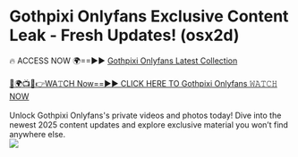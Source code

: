 # Gothpixi Onlyfans Exclusive Content Leak - Fresh Updates! (osx2d)

🔥 ACCESS NOW 🌍==►► <a href="https://tinyurl.com/kvy9nzfs" rel="nofollow">Gothpixi Onlyfans Latest Collection</a>
<br><br>
[🔴🌍📺📱👉WA𝚃CH Now==►► CLICK HERE TO Gothpixi Onlyfans 𝚆𝙰𝚃𝙲𝙷 NOW](https://tinyurl.com/kvy9nzfs)
<br><br>
Unlock Gothpixi Onlyfans's private videos and photos today! Dive into the newest 2025 content updates and explore exclusive material you won’t find anywhere else.
<br>
<a href="https://tinyurl.com/kvy9nzfs" rel="nofollow" data-target="animated-image.originalLink"><img src="https://camo.githubusercontent.com/8a4f000d20f83aca3bf7ec5f350d767afa0574a8a352519fd8cfa583a6f93a33/68747470733a2f2f692e696d6775722e636f6d2f644a486b345a712e676966" data-canonical-src="https://i.imgur.com/dJHk4Zq.gif" style="max-width: 100%; display: inline-block;" data-target="animated-image.originalImage"></a>
<br>

